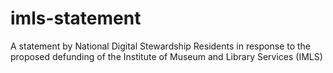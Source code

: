 # imls-statement
A statement by National Digital Stewardship Residents in response to the proposed defunding of the Institute of Museum and Library Services (IMLS)
